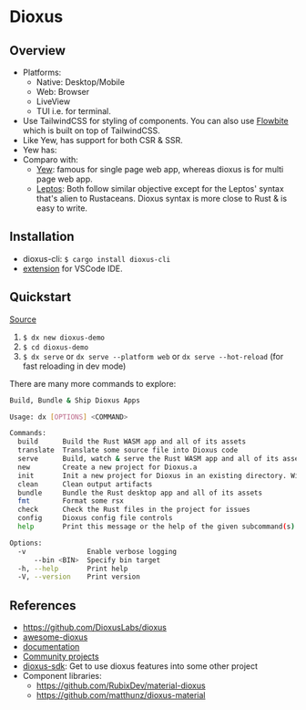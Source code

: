 # Dioxus

## Overview

- Platforms:
  - Native: Desktop/Mobile
  - Web: Browser
  - LiveView
  - TUI i.e. for terminal.
- Use TailwindCSS for styling of components. You can also use [Flowbite](https://flowbite.com/#components) which is built on top of TailwindCSS.
- Like Yew, has support for both CSR & SSR.
- Yew has:
- Comparo with:
  - <u>Yew</u>: famous for single page web app, whereas dioxus is for multi page web app.
  - <u>Leptos</u>: Both follow similar objective except for the Leptos' syntax that's alien to Rustaceans. Dioxus syntax is more close to Rust & is easy to write.

## Installation

- dioxus-cli: `$ cargo install dioxus-cli`
- [extension](https://marketplace.visualstudio.com/items?itemName=DioxusLabs.dioxus) for VSCode IDE.

## Quickstart

[Source](https://dioxuslabs.com/learn/0.5/getting_started)

1. `$ dx new dioxus-demo`
2. `$ cd dioxus-demo`
3. `$ dx serve` or `dx serve --platform web` or `dx serve --hot-reload` (for fast reloading in dev mode)

There are many more commands to explore:

```sh
Build, Bundle & Ship Dioxus Apps

Usage: dx [OPTIONS] <COMMAND>

Commands:
  build      Build the Rust WASM app and all of its assets
  translate  Translate some source file into Dioxus code
  serve      Build, watch & serve the Rust WASM app and all of its assets
  new        Create a new project for Dioxus.a
  init       Init a new project for Dioxus in an existing directory. Will attempt to keep your project in a good state
  clean      Clean output artifacts
  bundle     Bundle the Rust desktop app and all of its assets
  fmt        Format some rsx
  check      Check the Rust files in the project for issues
  config     Dioxus config file controls
  help       Print this message or the help of the given subcommand(s)

Options:
  -v               Enable verbose logging
      --bin <BIN>  Specify bin target
  -h, --help       Print help
  -V, --version    Print version
```

## References

- <https://github.com/DioxusLabs/dioxus>
- [awesome-dioxus](https://dioxuslabs.com/awesome/)
- [documentation](https://dioxuslabs.com/learn/0.5/)
- [Community projects](https://github.com/dioxus-community/)
- [dioxus-sdk](https://github.com/DioxusLabs/sdk): Get to use dioxus features into some other project
- Component libraries:
  - <https://github.com/RubixDev/material-dioxus>
  - <https://github.com/matthunz/dioxus-material>
